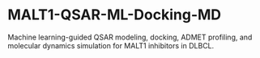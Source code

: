 # MALT1-QSAR-ML-Docking-MD
Machine learning-guided QSAR modeling, docking, ADMET profiling, and molecular dynamics simulation for MALT1 inhibitors in DLBCL.
